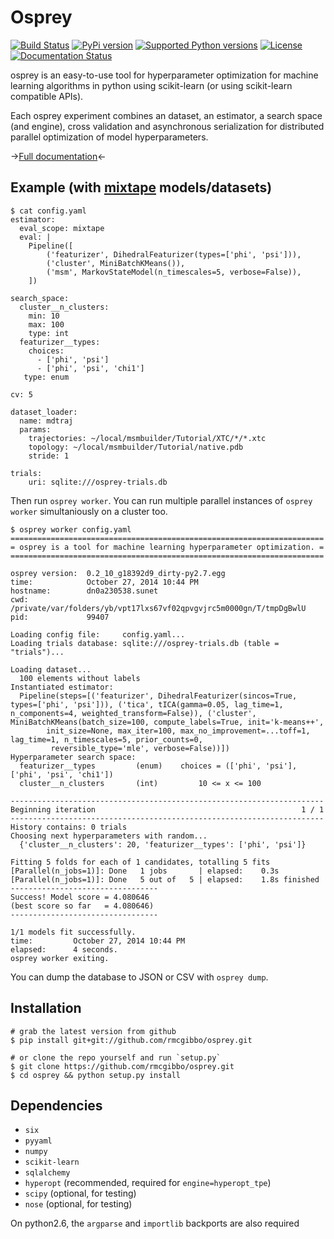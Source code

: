 Osprey
======
[![Build Status](https://travis-ci.org/rmcgibbo/osprey.svg?branch=master)](https://travis-ci.org/rmcgibbo/osprey) [![PyPi version](https://pypip.in/v/osprey/badge.png)](https://pypi.python.org/pypi/osprey/) [![Supported Python versions](https://pypip.in/py_versions/osprey/badge.svg)](https://pypi.python.org/pypi/osprey/) [![License](https://pypip.in/license/osprey/badge.svg)](https://pypi.python.org/pypi/osprey/)
[![Documentation Status](https://readthedocs.org/projects/osprey/badge/?version=latest)](https://readthedocs.org/projects/osprey/?badge=latest)

osprey is an easy-to-use tool for hyperparameter optimization for machine
learning algorithms in python using scikit-learn (or using scikit-learn
compatible APIs).

Each osprey experiment combines an dataset, an estimator, a search space
(and engine), cross validation and asynchronous serialization for distributed
parallel optimization of model hyperparameters.


->[Full documentation](http://osprey.rtfd.org)<-

Example (with [mixtape](https://github.com/rmcgibbo/mixtape) models/datasets)
-------------------------------------------------------------
```
$ cat config.yaml
estimator:
  eval_scope: mixtape
  eval: |
    Pipeline([
        ('featurizer', DihedralFeaturizer(types=['phi', 'psi'])),
        ('cluster', MiniBatchKMeans()),
        ('msm', MarkovStateModel(n_timescales=5, verbose=False)),
    ])

search_space:
  cluster__n_clusters:
    min: 10
    max: 100
    type: int
  featurizer__types:
    choices:
      - ['phi', 'psi']
      - ['phi', 'psi', 'chi1']
   type: enum

cv: 5

dataset_loader:
  name: mdtraj
  params:
    trajectories: ~/local/msmbuilder/Tutorial/XTC/*/*.xtc
    topology: ~/local/msmbuilder/Tutorial/native.pdb
    stride: 1

trials:
    uri: sqlite:///osprey-trials.db
```

Then run `osprey worker`. You can run multiple parallel instances
of `osprey worker` simultaniously on a cluster too.

```
$ osprey worker config.yaml
======================================================================
= osprey is a tool for machine learning hyperparameter optimization. =
======================================================================

osprey version:  0.2_10_g18392d9_dirty-py2.7.egg
time:            October 27, 2014 10:44 PM
hostname:        dn0a230538.sunet
cwd:             /private/var/folders/yb/vpt17lxs67vf02qpvgvjrc5m0000gn/T/tmpDgBwlU
pid:             99407

Loading config file:     config.yaml...
Loading trials database: sqlite:///osprey-trials.db (table = "trials")...

Loading dataset...
  100 elements without labels
Instantiated estimator:
  Pipeline(steps=[('featurizer', DihedralFeaturizer(sincos=True, types=['phi', 'psi'])), ('tica', tICA(gamma=0.05, lag_time=1, n_components=4, weighted_transform=False)), ('cluster', MiniBatchKMeans(batch_size=100, compute_labels=True, init='k-means++',
        init_size=None, max_iter=100, max_no_improvement=...toff=1, lag_time=1, n_timescales=5, prior_counts=0,
         reversible_type='mle', verbose=False))])
Hyperparameter search space:
  featurizer__types        	(enum)    choices = (['phi', 'psi'], ['phi', 'psi', 'chi1'])
  cluster__n_clusters      	(int)         10 <= x <= 100

----------------------------------------------------------------------
Beginning iteration                                              1 / 1
----------------------------------------------------------------------
History contains: 0 trials
Choosing next hyperparameters with random...
  {'cluster__n_clusters': 20, 'featurizer__types': ['phi', 'psi']}

Fitting 5 folds for each of 1 candidates, totalling 5 fits
[Parallel(n_jobs=1)]: Done   1 jobs       | elapsed:    0.3s
[Parallel(n_jobs=1)]: Done   5 out of   5 | elapsed:    1.8s finished
---------------------------------
Success! Model score = 4.080646
(best score so far   = 4.080646)
---------------------------------

1/1 models fit successfully.
time:         October 27, 2014 10:44 PM
elapsed:      4 seconds.
osprey worker exiting.
```
You can dump the database to JSON or CSV with `osprey dump`.


Installation
------------
```
# grab the latest version from github
$ pip install git+git://github.com/rmcgibbo/osprey.git
```

```
# or clone the repo yourself and run `setup.py`
$ git clone https://github.com/rmcgibbo/osprey.git
$ cd osprey && python setup.py install
```

Dependencies
------------
- `six`
- `pyyaml`
- `numpy`
- `scikit-learn`
- `sqlalchemy`
- `hyperopt` (recommended, required for `engine=hyperopt_tpe`)
- `scipy` (optional, for testing)
- `nose` (optional, for testing)

On python2.6, the `argparse` and `importlib` backports are also required
